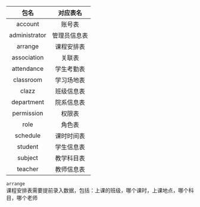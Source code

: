 
包名 | 对应表名
:---: | :---:
account | 账号表
administrator | 管理员信息表
arrange | 课程安排表
association | 关联表
attendance | 学生考勤表
classroom | 学习场地表
clazz | 班级信息表
department | 院系信息表
permission | 权限表
role | 角色表
schedule | 课时时间表
student | 学生信息表
subject | 教学科目表
teacher | 教师信息表

`arrange`
<br>
课程安排表需要提前录入数据，包括：上课的班级，哪个课时，上课地点，哪个科目，哪个老师